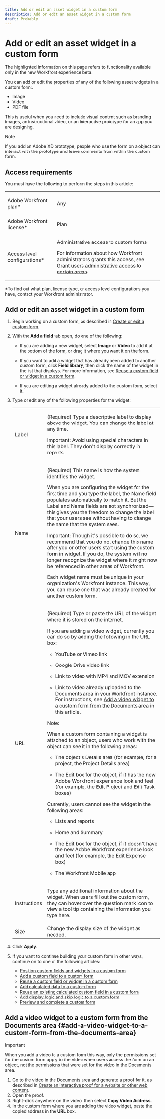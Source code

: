 ```yaml
---
title: Add or edit an asset widget in a custom form
description: Add or edit an asset widget in a custom form
draft: Probably
---
```

# Add or edit an asset widget in a custom form

The highlighted information on this page refers to functionality available only in the new Workfront experience beta.

You can add or edit the properties of any of the following asset widgets in a custom form:.

* Image
* Video
* PDF file

This is useful when you need to include visual content such as branding images, an instructional video, or an interactive prototype for an app you are designing.  

>[!NOTE]
>
>If you add an Adobe XD prototype, people who use the form on a object can interact with the prototype and leave comments from within the custom form.

## Access requirements

You must have the following to perform the steps in this article:

<table> 
 <col> 
 <col> 
 <tbody> 
  <tr data-mc-conditions=""> 
   <td role="rowheader"> <p>Adobe Workfront plan*</p> </td> 
   <td>Any</td> 
  </tr> 
  <tr> 
   <td role="rowheader">Adobe Workfront license*</td> 
   <td> <p>Plan </p> </td> 
  </tr> 
  <tr data-mc-conditions=""> 
   <td role="rowheader">Access level configurations*</td> 
   <td> <p>Administrative access to custom forms</p> <p>For information about how Workfront administrators grants this access, see <a href="../../../administration-and-setup/add-users/configure-and-grant-access/grant-users-admin-access-certain-areas.md" class="MCXref xref">Grant users administrative access to certain areas</a>.</p> </td> 
  </tr>  
 </tbody> 
</table>

&#42;To find out what plan, license type, or access level configurations you have, contact your Workfront administrator.

## Add or edit an asset widget in a custom form

1. Begin working on a custom form, as described in [Create or edit a custom form](../../../administration-and-setup/customize-workfront/create-manage-custom-forms/create-or-edit-a-custom-form.md).
1. With the **Add a field** tab open, do one of the following:

   * If you are adding a new widget, select **Image** or **Video** to add it at the bottom of the form, or drag it where you want it on the form.

     <!--
     This shows the Video widget but not PDF <img src="assets/add-widget-350x289.png" style="width: 350;height: 289;"> </p>   
     -->

   * If you want to add a widget that has already been added to another custom form, click **Field library**, then click the name of the widget in the list that displays. For more information, see [Reuse a custom field or widget in a custom form](../../../administration-and-setup/customize-workfront/create-manage-custom-forms/reuse-an-existing-field.md).
   
   * If you are editing a widget already added to the custom form, select it.

1. Type or edit any of the following properties for the widget:

   <table> 
    <col> 
    <col> 
    <tbody> 
     <tr> 
      <td role="rowheader">Label</td> 
      <td> <p>(Required) Type a descriptive label to display above the widget. You can change the label at any time.</p> <p>Important: Avoid using special characters in this label. They don't display correctly in reports.</p> </td> 
     </tr> 
     <tr> 
      <td role="rowheader">Name</td> 
      <td> <p>(Required) This name is how the system identifies the widget.</p> <p>When you are configuring the widget for the first time and you type the label, the Name field populates automatically to match it. But the Label and Name fields are not synchronized—this gives you the freedom to change the label that your users see without having to change the name that the system sees.</p> <p>Important: <span>Though it's possible to do so, we recommend that you do not change this name after you or other users start using the custom form in widget. If you do, the system will no longer recognize the widget where it might now be referenced in other areas of Workfront.</span> </p> <p>Each widget name must be unique in your organization's Workfront instance. This way, you can reuse one that was already created for another custom form. </p> </td> 
     </tr> 
     <tr> 
      <td role="rowheader">URL</td> 
      <td> <p>(Required) Type or paste the URL of the widget where it is stored on the internet.</p> 
       <div class="preview"> 
        <p>If you are adding a video widget, currently you can do so by adding the following in the URL box:</p> 
        <ul> 
         <li> <p>YouTube or Vimeo link</p> </li> 
         <li> <p>Google Drive video link</p> </li> 
         <li> <p>Link to video with MP4 and MOV extension</p> </li> 
         <li> <p>Link to video already uploaded to the Documents area in your Workfront instance. For instructions, see <a href="#add-a-video-widget-to-a-custom-form-from-the-documents-area" class="MCXref xref">Add a video widget to a custom form from the Documents area</a> in this article.</p> </li> 
        </ul> 
       </div> <p>Note:  <p>When a custom form containing a widget is attached to an object, users who work with the object can see it in the following areas:</p> 
        <ul> 
         <li> <p>The object's Details area (for example, for a project, the Project Details area)​</p> </li> 
         <li> <p>The Edit box for the object, if it has the new Adobe Workfront experience look and feel (for example, the Edit Project and Edit Task boxes)​</p> </li> 
        </ul> <p>Currently, users cannot see the widget in the following areas:​</p> 
        <ul> 
         <li> <p>Lists and reports</p> </li> 
         <li> <p>Home and Summary</p> </li> 
         <li> <p>The Edit box for the object, if it doesn't have the new Adobe Workfront experience look and feel (for example, the Edit Expense box)</p> </li> 
         <li> <p>​The Workfront Mobile app</p> </li> 
        </ul> </p> </td> 
     </tr> 
     <tr> 
      <td role="rowheader">Instructions</td> 
      <td> <p>Type any additional information about the widget. When users fill out the custom form, they can hover over the question mark icon to view a tool tip containing the information you type here.</p> </td> 
     </tr> 
     <tr> 
      <td role="rowheader">Size</td> 
      <td>Change the display size of the widget as needed.</td> 
     </tr> 
    </tbody> 
   </table>

1. Click **Apply**.
1. If you want to continue building your custom form in other ways, continue on to one of the following articles:

   * [Position custom fields and widgets in a custom form](../../../administration-and-setup/customize-workfront/create-manage-custom-forms/position-fields-in-a-custom-form.md) 
   * [Add a custom field to a custom form](../../../administration-and-setup/customize-workfront/create-manage-custom-forms/add-a-custom-field-to-a-custom-form.md) 
   * [Reuse a custom field or widget in a custom form](../../../administration-and-setup/customize-workfront/create-manage-custom-forms/reuse-an-existing-field.md) 
   * [Add calculated data to a custom form](../../../administration-and-setup/customize-workfront/create-manage-custom-forms/add-calculated-data-to-custom-form.md) 
   * [Reuse an existing calculated custom field in a custom form](../../../administration-and-setup/customize-workfront/create-manage-custom-forms/use-existing-calc-field-new-custom-form.md) 
   * [Add display logic and skip logic to a custom form](../../../administration-and-setup/customize-workfront/create-manage-custom-forms/display-or-skip-logic-custom-form.md) 
   * [Preview and complete a custom form](../../../administration-and-setup/customize-workfront/create-manage-custom-forms/preview-and-complete-a-custom-form.md)

## Add a video widget to a custom form from the Documents area {#add-a-video-widget-to-a-custom-form-from-the-documents-area}

>[!IMPORTANT]
>
>When you add a video to a custom form this way, only the permissions set for the custom form apply to the video when users access the form on an object, not the permissions that were set for the video in the Documents area.

1. Go to the video in the Documents area and generate a proof for it, as described in [Create an interactive proof for a website or other web content](../../../review-and-approve-work/proofing/creating-proofs-within-workfront/generate-interactive-proof-for-website-or-other-web-content.md).
1. Open the proof.
1. Right-click anywhere on the video, then select **Copy Video Address**.
1. In the custom form where you are adding the video widget, paste the copied address in the **URL** box.

